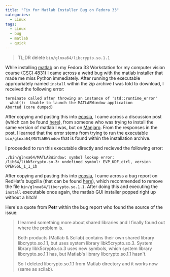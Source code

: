 ```yaml
---
title: "Fix for Matlab Installer Bug on Fedora 33"
categories:
  - Linux
tags:
  - Linux
  - bug
  - matlab
  - quick
---
```


> TL;DR delete ``bin/glnxa64/libcrypto.so.1.1``
 
While installing [matlab](https://www.mathworks.com/products/matlab.html) on my Fedora 33 Workstation for my computer vision course ([CSCI 4831](https://experts.colorado.edu/display/coursename_207678)) I came across a weird bug with the matlab installer that made me miss Python immediately. After running the executable appropriately named ``install`` within the zip archive I was told to download, I received the following error:

```
terminate called after throwing an instance of 'std::runtime_error'
  what():  Unable to launch the MATLABWindow application
Aborted (core dumped)
```

After copying and pasting this into [ecosia](https://ecosia.org), I came across a discussion post (which can be found [here](https://www.mathworks.com/matlabcentral/answers/513449-what-unable-to-launch-the-matlabwindow-application-during-installation)), from someone who was trying to install the same version of matlab I was, but on [Manjaro](https://manjaro.org/). From the responses in the post, I learned that the error stems from trying to run the executable ``bin/glnxa64/MATLABWindow`` that is found within the installation archive.

I proceeded to run this executable directly and recieved the following error:

```
./bin/glnxa64/MATLABWindow: symbol lookup error: /lib64/libk5crypto.so.3: undefined symbol: EVP_KDF_ctrl, version OPENSSL_1_1_1b
```

After copying and pasting this into [ecosia](https://ecosia.org), I came across a bug report on RedHat's bugzilla (that can be found [here](https://bugzilla.redhat.com/show_bug.cgi?id=1829790)), which recommended to remove the file ``bin/glnxa64/libcrypto.so.1.1``. After doing this and executing the ``install`` executable once again, the matlab GUI installer popped right up without a hitch!

Here's a quote from **Petr** within the bug report who found the source of the issue:

> I learned something more about shared libraries and I finally found out where the problem is.
>
> Both products (Matlab & Scilab) contains their own shared library libcrypto.so.1.1, but uses system library libk5crypto.so.3.
> System library libk5crypto.so.3 uses new symbols, which system library libcrypto.so.1.1 has, but Matlab's library libcrypto.so.1.1 hasn't.
>
> So I deleted libcrypto.so.1.1 from Matlab directory and it works now (same as scilab).

